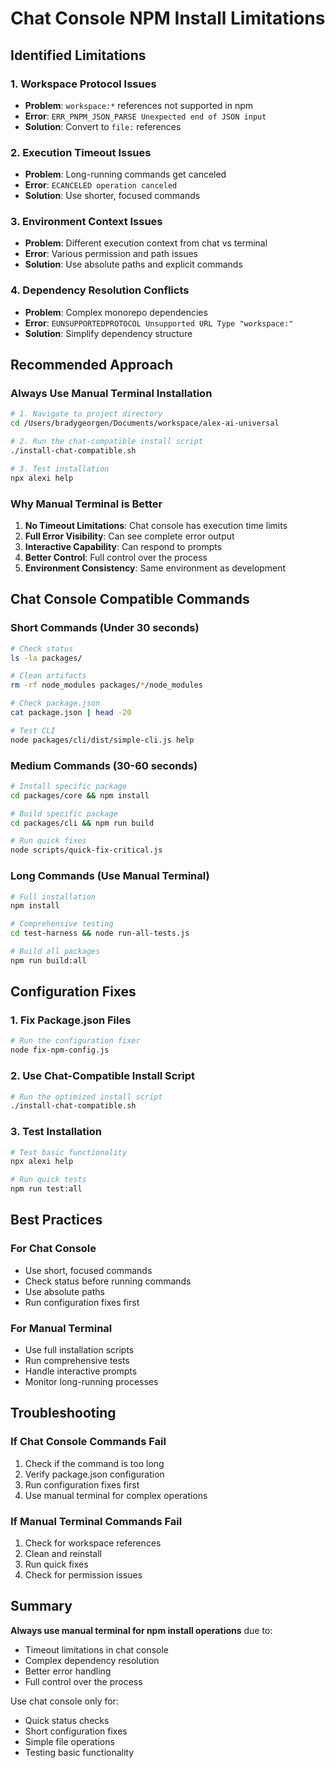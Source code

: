 # Chat Console NPM Install Limitations

## Identified Limitations

### 1. **Workspace Protocol Issues**
- **Problem**: `workspace:*` references not supported in npm
- **Error**: `ERR_PNPM_JSON_PARSE Unexpected end of JSON input`
- **Solution**: Convert to `file:` references

### 2. **Execution Timeout Issues**
- **Problem**: Long-running commands get canceled
- **Error**: `ECANCELED operation canceled`
- **Solution**: Use shorter, focused commands

### 3. **Environment Context Issues**
- **Problem**: Different execution context from chat vs terminal
- **Error**: Various permission and path issues
- **Solution**: Use absolute paths and explicit commands

### 4. **Dependency Resolution Conflicts**
- **Problem**: Complex monorepo dependencies
- **Error**: `EUNSUPPORTEDPROTOCOL Unsupported URL Type "workspace:"`
- **Solution**: Simplify dependency structure

## Recommended Approach

### **Always Use Manual Terminal Installation**

```bash
# 1. Navigate to project directory
cd /Users/bradygeorgen/Documents/workspace/alex-ai-universal

# 2. Run the chat-compatible install script
./install-chat-compatible.sh

# 3. Test installation
npx alexi help
```

### **Why Manual Terminal is Better**

1. **No Timeout Limitations**: Chat console has execution time limits
2. **Full Error Visibility**: Can see complete error output
3. **Interactive Capability**: Can respond to prompts
4. **Better Control**: Full control over the process
5. **Environment Consistency**: Same environment as development

## Chat Console Compatible Commands

### **Short Commands (Under 30 seconds)**
```bash
# Check status
ls -la packages/

# Clean artifacts
rm -rf node_modules packages/*/node_modules

# Check package.json
cat package.json | head -20

# Test CLI
node packages/cli/dist/simple-cli.js help
```

### **Medium Commands (30-60 seconds)**
```bash
# Install specific package
cd packages/core && npm install

# Build specific package
cd packages/cli && npm run build

# Run quick fixes
node scripts/quick-fix-critical.js
```

### **Long Commands (Use Manual Terminal)**
```bash
# Full installation
npm install

# Comprehensive testing
cd test-harness && node run-all-tests.js

# Build all packages
npm run build:all
```

## Configuration Fixes

### **1. Fix Package.json Files**
```bash
# Run the configuration fixer
node fix-npm-config.js
```

### **2. Use Chat-Compatible Install Script**
```bash
# Run the optimized install script
./install-chat-compatible.sh
```

### **3. Test Installation**
```bash
# Test basic functionality
npx alexi help

# Run quick tests
npm run test:all
```

## Best Practices

### **For Chat Console**
- Use short, focused commands
- Check status before running commands
- Use absolute paths
- Run configuration fixes first

### **For Manual Terminal**
- Use full installation scripts
- Run comprehensive tests
- Handle interactive prompts
- Monitor long-running processes

## Troubleshooting

### **If Chat Console Commands Fail**
1. Check if the command is too long
2. Verify package.json configuration
3. Run configuration fixes first
4. Use manual terminal for complex operations

### **If Manual Terminal Commands Fail**
1. Check for workspace references
2. Clean and reinstall
3. Run quick fixes
4. Check for permission issues

## Summary

**Always use manual terminal for npm install operations** due to:
- Timeout limitations in chat console
- Complex dependency resolution
- Better error handling
- Full control over the process

Use chat console only for:
- Quick status checks
- Short configuration fixes
- Simple file operations
- Testing basic functionality

